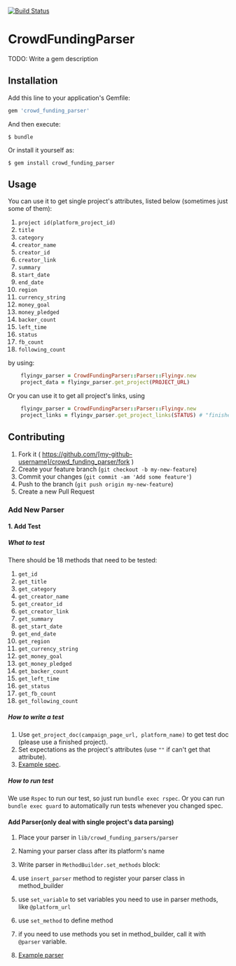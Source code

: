 [![Build Status](https://travis-ci.org/BackerFounder/crowd_funding_parser.svg)](https://travis-ci.org/BackerFounder/crowd_funding_parser)

# CrowdFundingParser

TODO: Write a gem description

## Installation

Add this line to your application's Gemfile:

```ruby
gem 'crowd_funding_parser'
```

And then execute:

    $ bundle

Or install it yourself as:

    $ gem install crowd_funding_parser

## Usage

You can use it to get single project's attributes, listed below (sometimes just some of them):

1. ```project id(platform_project_id)```
2. ```title```
3. ```category```
4. ```creator_name```
5. ```creator_id```
6. ```creator_link```
7. ```summary```
8. ```start_date```
9. ```end_date```
10. ```region```
11. ```currency_string```
12. ```money_goal```
13. ```money_pledged```
14. ```backer_count```
15. ```left_time```
16. ```status```
17. ```fb_count```
18. ```following_count```

by using:

```ruby
    flyingv_parser = CrowdFundingParser::Parser::Flyingv.new
    project_data = flyingv_parser.get_project(PROJECT_URL)
```

Or you can use it to get all project's links, using

```ruby
    flyingv_parser = CrowdFundingParser::Parser::Flyingv.new
    project_links = flyingv_parser.get_project_links(STATUS) # "finished" or "online"
```

## Contributing

1. Fork it ( https://github.com/[my-github-username]/crowd_funding_parser/fork )
2. Create your feature branch (`git checkout -b my-new-feature`)
3. Commit your changes (`git commit -am 'Add some feature'`)
4. Push to the branch (`git push origin my-new-feature`)
5. Create a new Pull Request

### Add New Parser

#### 1. Add Test

##### What to test

There should be 18 methods that need to be tested:

1. ```get_id```
2. ```get_title```
3. ```get_category```
4. ```get_creator_name```
5. ```get_creator_id```
6. ```get_creator_link```
7. ```get_summary```
8. ```get_start_date```
9. ```get_end_date```
10. ```get_region```
11. ```get_currency_string```
12. ```get_money_goal```
13. ```get_money_pledged```
14. ```get_backer_count```
15. ```get_left_time```
16. ```get_status```
17. ```get_fb_count```
18. ```get_following_count```

##### How to write a test

1. Use `get_project_doc(campaign_page_url, platform_name)` to get test doc (please use a finished project).
2. Set expectations as the project's attributes (use `""` if can't get that attribute).
3. [Example spec](https://github.com/BackerFounder/crowd_funding_parser/blob/master/spec/parsers/flyingv_spec.rb).

##### How to run test

We use `Rspec` to run our test, so just run `bundle exec rspec`.
Or you can run `bundle exec guard` to automatically run tests whenever you changed spec.


#### Add Parser(only deal with single project's data parsing)

1. Place your parser in `lib/crowd_funding_parsers/parser`
2. Naming your parser class after its platform's name
3. Write parser in `MethodBuilder.set_methods` block:

  1. use `insert_parser` method to register your parser class in method_builder
  2. use `set_variable` to set variables you need to use in parser methods, like `@platform_url`
  3. use `set_method` to define method
  4. if you need to use methods you set in method_builder, call it with `@parser` variable.

4. [Example parser](https://github.com/BackerFounder/crowd_funding_parser/blob/master/lib/crowd_funding_parser/parser/flyingv.rb)
